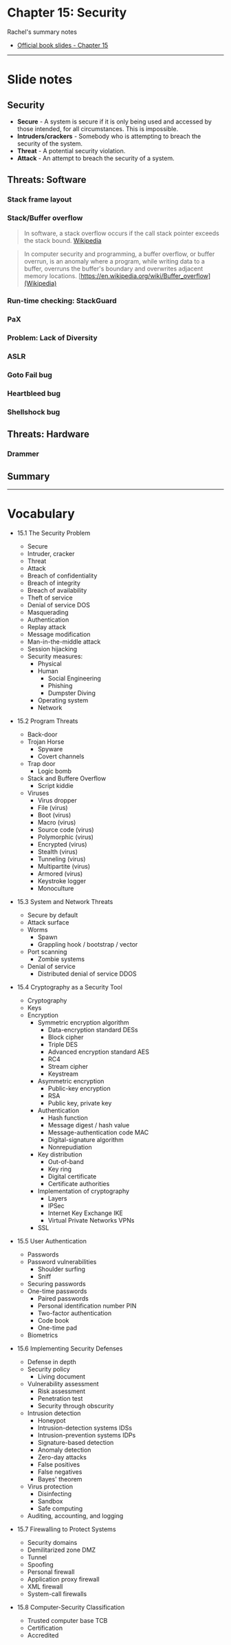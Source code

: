 # Chapter 15: Security

Rachel's summary notes

* [Official book slides - Chapter 15](http://codex.cs.yale.edu/avi/os-book/OS9/slide-dir/PPT-dir/ch15.ppt)

---

# Slide notes

## Security

* **Secure** - A system is secure if it is only being used and accessed
by those intended, for all circumstances. This is impossible.
* **Intruders/crackers** - Somebody who is attempting to breach the security of the system.
* **Threat** - A potential security violation.
* **Attack** - An attempt to breach the security of a system.

## Threats: Software

### Stack frame layout

### Stack/Buffer overflow

> In software, a stack overflow occurs if the call stack pointer exceeds the stack bound. [Wikipedia](https://en.wikipedia.org/wiki/Stack_overflow)

> In computer security and programming, a buffer overflow, or buffer overrun, is an anomaly where a program, while writing data to a buffer, overruns the buffer's boundary and overwrites adjacent memory locations. [https://en.wikipedia.org/wiki/Buffer_overflow](Wikipedia)

### Run-time checking: StackGuard

### PaX

### Problem: Lack of Diversity

### ASLR

### Goto Fail bug

### Heartbleed bug

### Shellshock bug

## Threats: Hardware

### Drammer

## Summary

---

# Vocabulary

* 15.1 The Security Problem
	* Secure
	* Intruder, cracker
	* Threat
	* Attack
	* Breach of confidentiality
	* Breach of integrity
	* Breach of availability
	* Theft of service
	* Denial of service DOS
	* Masquerading
	* Authentication
	* Replay attack
	* Message modification
	* Man-in-the-middle attack
	* Session hijacking
	* Security measures:
		* Physical
		* Human
			* Social Engineering
			* Phishing
			* Dumpster Diving
		* Operating system
		* Network
	
* 15.2 Program Threats
	* Back-door
	* Trojan Horse
		* Spyware
		* Covert channels
	* Trap door
		* Logic bomb
	* Stack and Buffere Overflow
		* Script kiddie
	* Viruses
		* Virus dropper
		* File (virus)
		* Boot (virus)
		* Macro (virus)
		* Source code (virus)
		* Polymorphic (virus)
		* Encrypted (virus)
		* Stealth (virus)
		* Tunneling (virus)
		* Multipartite (virus)
		* Armored (virus)
		* Keystroke logger
		* Monoculture

* 15.3 System and Network Threats
	* Secure by default
	* Attack surface
	* Worms
		* Spawn
		* Grappling hook / bootstrap / vector
	* Port scanning
		* Zombie systems
	* Denial of service
		* Distributed denial of service DDOS

* 15.4 Cryptography as a Security Tool
	* Cryptography
	* Keys
	* Encryption
		* Symmetric encryption algorithm
			* Data-encryption standard DESs
			* Block cipher
			* Triple DES
			* Advanced encryption standard AES
			* RC4
			* Stream cipher
			* Keystream
		* Asymmetric encryption
			* Public-key encryption
			* RSA
			* Public key, private key
		* Authentication
			* Hash function
			* Message digest / hash value
			* Message-authentication code MAC
			* Digital-signature algorithm
			* Nonrepudiation
		* Key distribution
			* Out-of-band
			* Key ring
			* Digital certificate
			* Certificate authorities
		* Implementation of cryptography
			* Layers
			* IPSec
			* Internet Key Exchange IKE
			* Virtual Private Networks VPNs
		* SSL

* 15.5 User Authentication
	* Passwords
	* Password vulnerabilities
		* Shoulder surfing
		* Sniff
	* Securing passwords
	* One-time passwords
		* Paired passwords
		* Personal identification number PIN
		* Two-factor authentication
		* Code book
		* One-time pad
	* Biometrics

* 15.6 Implementing Security Defenses
	* Defense in depth
	* Security policy
		* Living document
	* Vulnerability assessment
		* Risk assessment
		* Penetration test
		* Security through obscurity
	* Intrusion detection
		* Honeypot
		* Intrusion-detection systems IDSs
		* Intrusion-prevention systems IDPs
		* Signature-based detection
		* Anomaly detection
		* Zero-day attacks
		* False positives
		* False negatives
		* Bayes' theorem
	* Virus protection
		* Disinfecting
		* Sandbox
		* Safe computing
	* Auditing, accounting, and logging

* 15.7 Firewalling to Protect Systems
	* Security domains
	* Demilitarized zone DMZ
	* Tunnel
	* Spoofing
	* Personal firewall
	* Application proxy firewall
	* XML firewall
	* System-call firewalls

* 15.8 Computer-Security Classification
	* Trusted computer base TCB
	* Certification
	* Accredited








